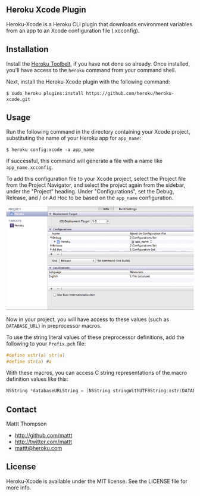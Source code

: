 Heroku Xcode Plugin
-------------------

Heroku-Xcode is a Heroku CLI plugin that downloads environment variables from an app to an Xcode configuration file (.xcconfig).

## Installation

Install the [Heroku Toolbelt](https://toolbelt.heroku.com), if you have not done so already. Once installed, you'll have access to the `heroku` command from your command shell.

Next, install the Heroku-Xcode plugin with the following command:

```
$ sudo heroku plugins:install https://github.com/heroku/heroku-xcode.git
```

## Usage

Run the following command in the directory containing your Xcode project, substituting the name of your Heroku app for `app_name`:

```
$ heroku config:xcode -a app_name
```

If successful, this command will generate a file with a name like `app_name.xcconfig`.

To add this configuration file to your Xcode project, select the Project file from the Project Navigator, and select the project again from the sidebar, under the "Project" heading. Under "Configurations", set the Debug, Release, and / or Ad Hoc to be based on the `app_name` configuration.

![Xcode Configuration](https://github.com/heroku/heroku-xcode/raw/gh-pages/xcode-configuration-screenshot.png)

Now in your project, you will have access to these values (such as `DATABASE_URL`) in preprocessor macros.

To use the string literal values of these preprocessor definitions, add the following to your `Prefix.pch` file:

```c
#define xstr(a) str(a)
#define str(a) #a
```

With these macros, you can access C string representations of the macro definition values like this:

```objective-c
NSString *databaseURLString = [NSString stringWithUTF8String:xstr(DATABASE_URL)];
```

## Contact

Mattt Thompson

- http://github.com/mattt
- http://twitter.com/mattt
- mattt@heroku.com

## License

Heroku-Xcode is available under the MIT license. See the LICENSE file for more info.
